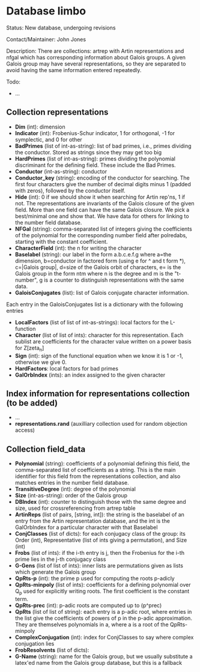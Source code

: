 # Database limbo

Status: New database, undergoing revisions

Contact/Maintainer: John Jones

Description: There are collections: artrep with Artin representations and nfgal which has corresponding information about Galois groups.  A given Galois group may have several representations, so they are separated to avoid having the same information entered repeatedly.

Todo:
* ...

## Collection representations
* **Dim** (int): dimension
* **Indicator** (int): Frobenius-Schur indicator, 1 for orthogonal, -1 for symplectic, and 0 for other
* **BadPrimes** (list of int-as-string): list of bad primes, i.e., primes dividing the conductor.  Stored as strings since they may get too big
* **HardPrimes** (list of int-as-string): primes dividing the polynomial discriminant for the defining field.  These include the Bad Primes.
* **Conductor** (int-as-string): conductor
* **Conductor_key** (string): encoding of the conductor for searching.  The first four characters give the number of decimal digits minus 1 (padded with zeros), followed by the conductor itself.
* **Hide** (int): 0 if we should show it when searching for Artin rep'ns, 1 if not.  The representations are invariants of the Galois closure of the given field.  More than one field can have the same Galois closure.  We pick a best/minimal one and show that.  We have data for others for linking to the number field database.
* **NFGal** (string): comma-separated list of integers giving the coefficients of the polynomial for the corresponding number field after polredabs, starting with the constant coefficient.
* **CharacterField** (int): the n for writing the character
* **Baselabel** (string): our label in the form a.b.c.e.f.g where a=the dimension, b=conductor in factored form (using e for ^ and t form *), c=|Galois group|, d=size of the Galois orbit of characters, e= is the Galois group in the form ntm where n is the degree and m is the "t-number", g is a counter to distinguish representations with the same data.
* **GaloisConjugates** (list): list of Galois conjugate character information.


Each entry in the GaloisConjugates list is a dictionary with the following entries
* **LocalFactors** (list of list of int-as-strings): local factors for the L-function
* **Character** (list of list of ints): character for this representation.  Each sublist are coefficients for the character value written on a power basis for Z[zeta<sub>n</sub>]
* **Sign** (int): sign of the functional equation when we know it is 1 or -1, otherwise we give 0.
* **HardFactors**: local factors for bad primes
* **GalOrbIndex** (ints): an index assigned to the given character
 
## Index information for representations collection (to be added)

* ...
* **representations.rand** (auxilliary collection used for random objection access)

## Collection field_data
* **Polynomial** (string): coefficients of a polynomial defining this field, the comma-separated list of coefficients as a string.  This is the main identifier for this field from the representations collection, and also matches entries in the number field database.
* **TransitiveDegree** (int): degree of the polynomial
* **Size** (int-as-string): order of the Galois group
* **DBIndex** (int): counter to distinguish those with the same degree and size, used for crossreferencing from artrep table
* **ArtinReps** (list of pairs, [string, int]): the string is the baselabel of an entry from the Artin representation database, and the int is the GalOrbIndex for a particular character with that Baselabel
* **ConjClasses** (list of dicts): for each conjugacy class of the group: its Order (int), Representative (list of ints giving a permutation), and Size (int)
* **Frobs** (list of ints): if the i-th entry is j, then the Frobenius for the i-th prime lies in the j-th conjugacy class
* **G-Gens** (list of list of ints): inner lists are permutations given as lists which generate the Galois group
* **QpRts-p** (int): the prime p used for computing the roots p-adicly
* **QpRts-minpoly** (list of ints): coefficients for a defining polynomial over Q<sub>p</sub> used for explicitly writing roots.  The first coefficient is the constant term.
* **QpRts-prec** (int): p-adic roots are computed up to (p^prec)
* **QpRts** (list of list of string): each entry is a p-adic root, where entries in the list give the coefficients of powers of p in the p-adic approximation.  They are themselves polynomials in a, where a is a root of the QpRts-minpoly
* **ComplexConjugation** (int): index for ConjClasses to say where complex conjugation lies
* **FrobResolvents** (list of dicts):
* **G-Name** (string): name for the Galois group, but we usually substitute a latex'ed name from the Galois group database, but this is a fallback


